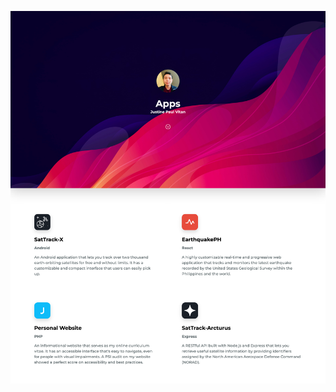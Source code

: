 <a href="https://jpvitan.com/apps">![Banner](https://github.com/jpvitan/jpvitan/blob/main/resources/images/website/banners/apps.png)</a>